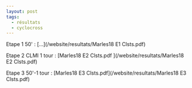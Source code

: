 ```yaml
---
layout: post
tags:
  - résultats
  - cyclocross
---
```


Etape 1 50' :&nbsp;[...](/website/resultats/Marles18 E1 Clsts.pdf)

Etape 2 CLMI 1 tour :&nbsp;[Marles18 E2 Clsts.pdf&nbsp;](/website/resultats/Marles18 E2 Clsts.pdf)

Etape 3 50'-1 tour :&nbsp;[Marles18 E3 Clsts.pdf](/website/resultats/Marles18 E3 Clsts.pdf)